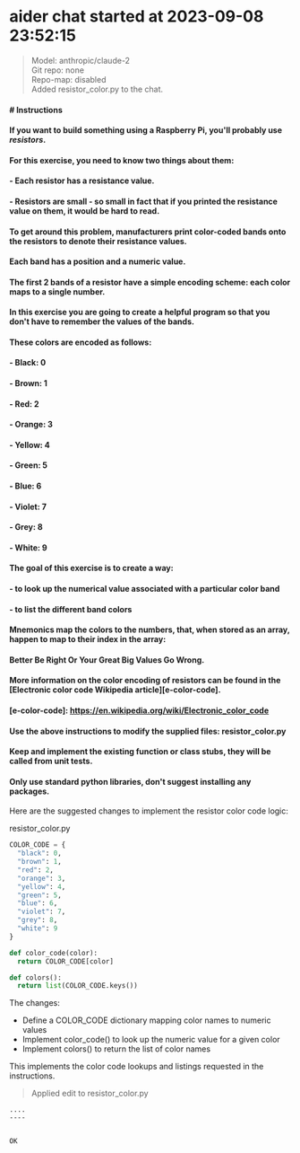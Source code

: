 
# aider chat started at 2023-09-08 23:52:15

> Model: anthropic/claude-2  
> Git repo: none  
> Repo-map: disabled  
> Added resistor_color.py to the chat.  

#### # Instructions  
####   
#### If you want to build something using a Raspberry Pi, you'll probably use _resistors_.  
#### For this exercise, you need to know two things about them:  
####   
#### - Each resistor has a resistance value.  
#### - Resistors are small - so small in fact that if you printed the resistance value on them, it would be hard to read.  
####   
#### To get around this problem, manufacturers print color-coded bands onto the resistors to denote their resistance values.  
#### Each band has a position and a numeric value.  
####   
#### The first 2 bands of a resistor have a simple encoding scheme: each color maps to a single number.  
####   
#### In this exercise you are going to create a helpful program so that you don't have to remember the values of the bands.  
####   
#### These colors are encoded as follows:  
####   
#### - Black: 0  
#### - Brown: 1  
#### - Red: 2  
#### - Orange: 3  
#### - Yellow: 4  
#### - Green: 5  
#### - Blue: 6  
#### - Violet: 7  
#### - Grey: 8  
#### - White: 9  
####   
#### The goal of this exercise is to create a way:  
####   
#### - to look up the numerical value associated with a particular color band  
#### - to list the different band colors  
####   
#### Mnemonics map the colors to the numbers, that, when stored as an array, happen to map to their index in the array:  
#### Better Be Right Or Your Great Big Values Go Wrong.  
####   
#### More information on the color encoding of resistors can be found in the [Electronic color code Wikipedia article][e-color-code].  
####   
#### [e-color-code]: https://en.wikipedia.org/wiki/Electronic_color_code  
####   
#### ####  
####   
#### Use the above instructions to modify the supplied files: resistor_color.py  
#### Keep and implement the existing function or class stubs, they will be called from unit tests.  
#### Only use standard python libraries, don't suggest installing any packages.  

Here are the suggested changes to implement the resistor color code logic:

resistor_color.py
```python
COLOR_CODE = {
  "black": 0,
  "brown": 1,
  "red": 2,
  "orange": 3,
  "yellow": 4,
  "green": 5,
  "blue": 6,
  "violet": 7,
  "grey": 8,
  "white": 9  
}

def color_code(color):
  return COLOR_CODE[color]

def colors():
  return list(COLOR_CODE.keys())
```

The changes:

- Define a COLOR_CODE dictionary mapping color names to numeric values
- Implement color_code() to look up the numeric value for a given color
- Implement colors() to return the list of color names

This implements the color code lookups and listings requested in the instructions.

> Applied edit to resistor_color.py  
```
....
----


OK

```